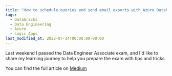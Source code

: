 ```yaml
---
title: "How to schedule queries and send email exports with Azure Databricks + Logic App"
tags:
  - Databricks
  - Data Engineering
  - Azure
  - Logic Apps
last_modified_at: 2022-07-14T00:00:00-00:00
---
```


Last weekend I passed the Data Engineer Associate exam, and I'd like to share my learning journey to help you prepare the exam with tips and tricks.

You can find the full article on [Medium](https://medium.com/@federico.lavatori)

